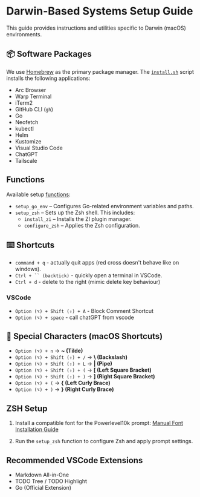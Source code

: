 # Darwin-Based Systems Setup Guide

This guide provides instructions and utilities specific to Darwin (macOS) environments.

## 📦 Software Packages

We use [Homebrew](https://brew.sh) as the primary package manager. The [`install.sh`](install.sh) script installs the following applications:

- Arc Browser
- Warp Terminal
- iTerm2
- GitHub CLI (`gh`)
- Go
- Neofetch
- kubectl
- Helm
- Kustomize
- Visual Studio Code
- ChatGPT
- Tailscale

## Functions

Available setup [functions](functions.sh):

- `setup_go_env` – Configures Go-related environment variables and paths.
- `setup_zsh` – Sets up the Zsh shell. This includes:
  - `install_zi` – Installs the ZI plugin manager.
  - `configure_zsh` – Applies the Zsh configuration.

## ⌨️ Shortcuts

- `command + q` - actually quit apps (red cross doesn't behave like on windows).
- ` Ctrl + `` (backtick) ` -  quickly open a terminal in VSCode.
- `Ctrl + d` - delete to the right (mimic delete key behaviour)

### VSCode
- `Option (⌥) + Shift (⇧) + A` - Block Comment Shortcut
- `Option (⌥) + space` - call chatGPT from vscode

## 🔣 Special Characters (macOS Shortcuts)

- `Option (⌥) + n` → **~ (Tilde)**
- `Option (⌥) + Shift (⇧) + /` → **\\ (Backslash)**
- `Option (⌥) + Shift (⇧) + L` → **| (Pipe)**
- `Option (⌥) + Shift (⇧) + (` → **[ (Left Square Bracket)**
- `Option (⌥) + Shift (⇧) + )` → **] (Right Square Bracket)**
- `Option (⌥) + (` → **{ (Left Curly Brace)**
- `Option (⌥) + )` → **} (Right Curly Brace)**

## ZSH Setup

1. Install a compatible font for the Powerlevel10k prompt:
   [Manual Font Installation Guide](https://github.com/romkatv/powerlevel10k?tab=readme-ov-file#manual-font-installation)

2. Run the `setup_zsh` function to configure Zsh and apply prompt settings.

## Recommended VSCode Extensions

- Markdown All-in-One
- TODO Tree / TODO Highlight
- Go (Official Extension)

